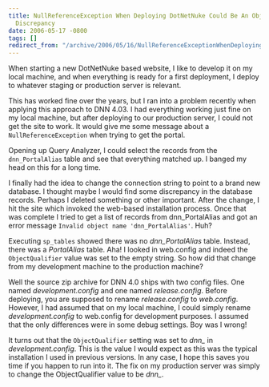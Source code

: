 ```yaml
---
title: NullReferenceException When Deploying DotNetNuke Could Be An ObjectQualifier
  Discrepancy
date: 2006-05-17 -0800
tags: []
redirect_from: "/archive/2006/05/16/NullReferenceExceptionWhenDeployingDotNetNukeCouldBeAnObjectQualifierDiscrepancy.aspx/"
---
```


When starting a new DotNetNuke based website, I like to develop it on my
local machine, and when everything is ready for a first deployment, I
deploy to whatever staging or production server is relevant.

This has worked fine over the years, but I ran into a problem recently
when applying this approach to DNN 4.03. I had everything working just
fine on my local machine, but after deploying to our production server,
I could not get the site to work. It would give me some message about a
`NullReferenceException` when trying to get the portal.

Opening up Query Analyzer, I could select the records from the
`dnn_PortalAlias` table and see that everything matched up. I banged my
head on this for a long time.

I finally had the idea to change the connection string to point to a
brand new database. I thought maybe I would find some discrepancy in the
database records. Perhaps I deleted something or other important. After
the change, I hit the site which invoked the web-based installation
process. Once that was complete I tried to get a list of records from
dnn\_PortalAlias and got an error message
`Invalid object name 'dnn_PortalAlias'`. Huh?

Executing `sp_tables` showed there was no *dnn\_PortalAlias* table.
Instead, there was a *PortalAlias* table. Aha! I looked in web.config
and indeed the `ObjectQualifier` value was set to the empty string. So
how did that change from my development machine to the production
machine?

Well the source zip archive for DNN 4.0 ships with two config files. One
named *development.config* and one named *release.config*. Before
deploying, you are supposed to rename *release.config* to *web.config*.
However, I had assumed that on my local machine, I could simply rename
*development.config* to web.config for development purposes. I assumed
that the only differences were in some debug settings. Boy was I wrong!

It turns out that the `ObjectQualifier` setting was set to *dnn\_* in
*development.config*. This is the value I would expect as this was the
typical installation I used in previous versions. In any case, I hope
this saves you time if you happen to run into it. The fix on my
production server was simply to change the ObjectQualifier value to be
*dnn\_*.

